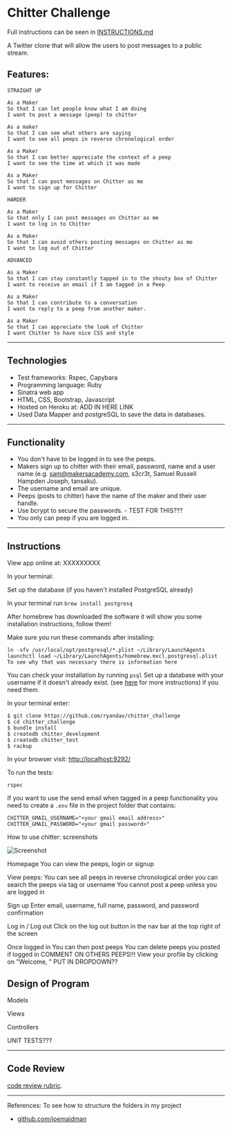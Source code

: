 Chitter Challenge
=================

Full instructions can be seen in [INSTRUCTIONS.md](INSTRUCTIONS.md)

A Twitter clone that will allow the users to post messages to a public stream.

Features:
-------

```
STRAIGHT UP

As a Maker
So that I can let people know what I am doing  
I want to post a message (peep) to chitter

As a maker
So that I can see what others are saying  
I want to see all peeps in reverse chronological order

As a Maker
So that I can better appreciate the context of a peep
I want to see the time at which it was made

As a Maker
So that I can post messages on Chitter as me
I want to sign up for Chitter

HARDER

As a Maker
So that only I can post messages on Chitter as me
I want to log in to Chitter

As a Maker
So that I can avoid others posting messages on Chitter as me
I want to log out of Chitter

ADVANCED

As a Maker
So that I can stay constantly tapped in to the shouty box of Chitter
I want to receive an email if I am tagged in a Peep

As a Maker
So that I can contribute to a conversation
I want to reply to a peep from another maker.

As a Maker
So that I can appreciate the look of Chitter
I want Chitter to have nice CSS and style
```

---

Technologies
----

* Test frameworks: Rspec, Capybara
* Programming language: Ruby
* Sinatra web app
* HTML, CSS, Bootstrap, Javascript
* Hosted on Heroku at: ADD IN HERE LINK
* Used Data Mapper and postgreSQL to save the data in databases.

-----

Functionality
------
* You don't have to be logged in to see the peeps.
* Makers sign up to chitter with their email, password, name and a user name (e.g. sam@makersacademy.com, s3cr3t, Samuel Russell Hampden Joseph, tansaku).
* The username and email are unique.
* Peeps (posts to chitter) have the name of the maker and their user handle.
* Use bcrypt to secure the passwords. - TEST FOR THIS???
* You only can peep if you are logged in.

---

Instructions
---
View app online at: XXXXXXXXX

In your terminal:

Set up the database (if you haven't installed PostgreSQL already)

In your terminal run `brew install postgresq`

After homebrew has downloaded the software it will show you some installation instructions, follow them!

Make sure you run these commands after installing:
```terminal
ln -sfv /usr/local/opt/postgresql/*.plist ~/Library/LaunchAgents
launchctl load ~/Library/LaunchAgents/homebrew.mxcl.postgresql.plist
To see why that was necessary there is information here
```

You can check your installation by running `psql`
Set up a database with your username if it doesn't already exist. (see [here](https://github.com/ryandav/course/blob/master/bookmark_manager/walkthroughs/03_mac.md) for more instructions) if you need them.

In your terminal enter:

```
$ git clone https://github.com/ryandav/chitter_challenge
$ cd chitter_challenge
$ bundle install
$ createdb chitter_development
$ createdb chitter_test
$ rackup
```
In your browser visit: [http://localhost:9292/](http://localhost:9292/)

To run the tests:
```tests
rspec
```

If you want to use the send email when tagged in a peep functionality you need to create a `.env` file in the project folder that contains:
```
CHITTER_GMAIL_USERNAME="<your gmail email address>"
CHITTER_GMAIL_PASSWORD="<your gmail password>"
```

How to use chitter:
screenshots

![Screenshot](https://path_to_your_image)

Homepage
You can view the peeps, login or signup

View peeps:
You can see all peeps in reverse chronological order
you can search the peeps via tag or username
You cannot post a peep unless you are logged in

Sign up
Enter email, username, full name, password, and password confirmation

Log in / Log out
Click on the log out button in the nav bar at the top right of the screen

Once logged in
You can then post peeps
You can delete peeps you posted if logged in
COMMENT ON OTHERS PEEPS!!!
View your profile by clicking on "Welcome, <Username>"
PUT IN DROPDOWN??

Design of Program
----
Models

Views

Controllers

UNIT TESTS???

----

Code Review
-----------

[code review rubric](docs/review.md).  

----

References:
To see how to structure the folders in my project
- [github.com/joemaidman](https://github.com/joemaidman/chitter-challenge)

